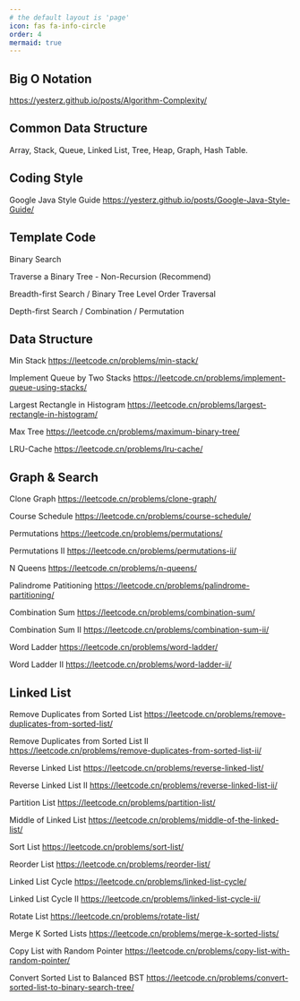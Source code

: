 ```yaml
---
# the default layout is 'page'
icon: fas fa-info-circle
order: 4
mermaid: true
---
```


## Big O Notation

<https://yesterz.github.io/posts/Algorithm-Complexity/>

## Common Data Structure

Array, Stack, Queue, Linked List, Tree, Heap, Graph, Hash Table.

## Coding Style

Google Java Style Guide <https://yesterz.github.io/posts/Google-Java-Style-Guide/>

## Template Code

Binary Search 

Traverse a Binary Tree - Non-Recursion (Recommend)

Breadth-first Search / Binary Tree Level Order Traversal

Depth-first Search / Combination / Permutation




## Data Structure

Min Stack <https://leetcode.cn/problems/min-stack/>

Implement Queue by Two Stacks <https://leetcode.cn/problems/implement-queue-using-stacks/>

Largest Rectangle in Histogram <https://leetcode.cn/problems/largest-rectangle-in-histogram/>

Max Tree <https://leetcode.cn/problems/maximum-binary-tree/>

LRU-Cache <https://leetcode.cn/problems/lru-cache/>

## Graph & Search

Clone Graph <https://leetcode.cn/problems/clone-graph/>

Course Schedule <https://leetcode.cn/problems/course-schedule/>

Permutations <https://leetcode.cn/problems/permutations/>

Permutations II <https://leetcode.cn/problems/permutations-ii/>

N Queens <https://leetcode.cn/problems/n-queens/>

Palindrome Patitioning <https://leetcode.cn/problems/palindrome-partitioning/>

Combination Sum <https://leetcode.cn/problems/combination-sum/>

Combination Sum II <https://leetcode.cn/problems/combination-sum-ii/>

Word Ladder <https://leetcode.cn/problems/word-ladder/>

Word Ladder II <https://leetcode.cn/problems/word-ladder-ii/>

## Linked List

Remove Duplicates from Sorted List <https://leetcode.cn/problems/remove-duplicates-from-sorted-list/>

Remove Duplicates from Sorted List II <https://leetcode.cn/problems/remove-duplicates-from-sorted-list-ii/>

Reverse Linked List <https://leetcode.cn/problems/reverse-linked-list/>

Reverse Linked List II <https://leetcode.cn/problems/reverse-linked-list-ii/>

Partition List <https://leetcode.cn/problems/partition-list/>

Middle of Linked List <https://leetcode.cn/problems/middle-of-the-linked-list/>

Sort List <https://leetcode.cn/problems/sort-list/>

Reorder List <https://leetcode.cn/problems/reorder-list/>

Linked List Cycle <https://leetcode.cn/problems/linked-list-cycle/>

Linked List Cycle II <https://leetcode.cn/problems/linked-list-cycle-ii/>

Rotate List <https://leetcode.cn/problems/rotate-list/>

Merge K Sorted Lists <https://leetcode.cn/problems/merge-k-sorted-lists/>

Copy List with Random Pointer <https://leetcode.cn/problems/copy-list-with-random-pointer/>

Convert Sorted List to Balanced BST <https://leetcode.cn/problems/convert-sorted-list-to-binary-search-tree/>